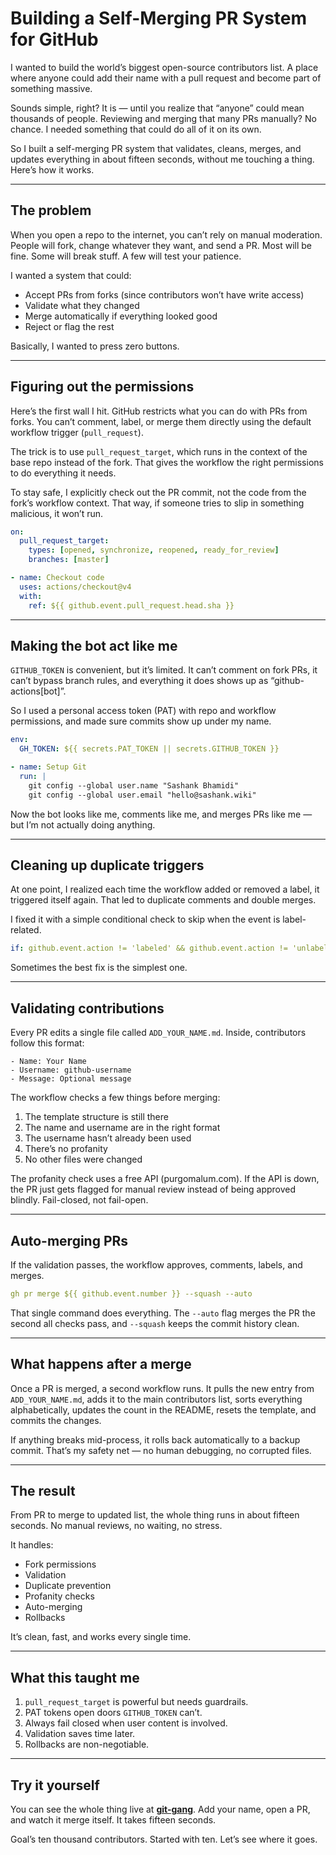 # Building a Self-Merging PR System for GitHub

I wanted to build the world’s biggest open-source contributors list. A place where anyone could add their name with a pull request and become part of something massive.

Sounds simple, right? It is — until you realize that “anyone” could mean thousands of people. Reviewing and merging that many PRs manually? No chance. I needed something that could do all of it on its own.

So I built a self-merging PR system that validates, cleans, merges, and updates everything in about fifteen seconds, without me touching a thing. Here’s how it works.

---

## The problem

When you open a repo to the internet, you can’t rely on manual moderation.
People will fork, change whatever they want, and send a PR. Most will be fine. Some will break stuff. A few will test your patience.

I wanted a system that could:

* Accept PRs from forks (since contributors won’t have write access)
* Validate what they changed
* Merge automatically if everything looked good
* Reject or flag the rest

Basically, I wanted to press zero buttons.

---

## Figuring out the permissions

Here’s the first wall I hit.
GitHub restricts what you can do with PRs from forks. You can’t comment, label, or merge them directly using the default workflow trigger (`pull_request`).

The trick is to use `pull_request_target`, which runs in the context of the base repo instead of the fork. That gives the workflow the right permissions to do everything it needs.

To stay safe, I explicitly check out the PR commit, not the code from the fork’s workflow context. That way, if someone tries to slip in something malicious, it won’t run.

```yaml
on:
  pull_request_target:
    types: [opened, synchronize, reopened, ready_for_review]
    branches: [master]

- name: Checkout code
  uses: actions/checkout@v4
  with:
    ref: ${{ github.event.pull_request.head.sha }}
```

---

## Making the bot act like me

`GITHUB_TOKEN` is convenient, but it’s limited.
It can’t comment on fork PRs, it can’t bypass branch rules, and everything it does shows up as “github-actions[bot]”.

So I used a personal access token (PAT) with repo and workflow permissions, and made sure commits show up under my name.

```yaml
env:
  GH_TOKEN: ${{ secrets.PAT_TOKEN || secrets.GITHUB_TOKEN }}

- name: Setup Git
  run: |
    git config --global user.name "Sashank Bhamidi"
    git config --global user.email "hello@sashank.wiki"
```

Now the bot looks like me, comments like me, and merges PRs like me — but I’m not actually doing anything.

---

## Cleaning up duplicate triggers

At one point, I realized each time the workflow added or removed a label, it triggered itself again.
That led to duplicate comments and double merges.

I fixed it with a simple conditional check to skip when the event is label-related.

```yaml
if: github.event.action != 'labeled' && github.event.action != 'unlabeled'
```

Sometimes the best fix is the simplest one.

---

## Validating contributions

Every PR edits a single file called `ADD_YOUR_NAME.md`.
Inside, contributors follow this format:

```
- Name: Your Name
- Username: github-username
- Message: Optional message
```

The workflow checks a few things before merging:

1. The template structure is still there
2. The name and username are in the right format
3. The username hasn’t already been used
4. There’s no profanity
5. No other files were changed

The profanity check uses a free API (purgomalum.com). If the API is down, the PR just gets flagged for manual review instead of being approved blindly. Fail-closed, not fail-open.

---

## Auto-merging PRs

If the validation passes, the workflow approves, comments, labels, and merges.

```yaml
gh pr merge ${{ github.event.number }} --squash --auto
```

That single command does everything.
The `--auto` flag merges the PR the second all checks pass, and `--squash` keeps the commit history clean.

---

## What happens after a merge

Once a PR is merged, a second workflow runs. It pulls the new entry from `ADD_YOUR_NAME.md`, adds it to the main contributors list, sorts everything alphabetically, updates the count in the README, resets the template, and commits the changes.

If anything breaks mid-process, it rolls back automatically to a backup commit. That’s my safety net — no human debugging, no corrupted files.

---

## The result

From PR to merge to updated list, the whole thing runs in about fifteen seconds.
No manual reviews, no waiting, no stress.

It handles:

* Fork permissions
* Validation
* Duplicate prevention
* Profanity checks
* Auto-merging
* Rollbacks

It’s clean, fast, and works every single time.

---

## What this taught me

1. `pull_request_target` is powerful but needs guardrails.
2. PAT tokens open doors `GITHUB_TOKEN` can’t.
3. Always fail closed when user content is involved.
4. Validation saves time later.
5. Rollbacks are non-negotiable.

---

## Try it yourself

You can see the whole thing live at [**git-gang**](https://github.com/SashankBhamidi/git-gang).
Add your name, open a PR, and watch it merge itself. It takes fifteen seconds.

Goal’s ten thousand contributors. Started with ten. Let’s see where it goes.
